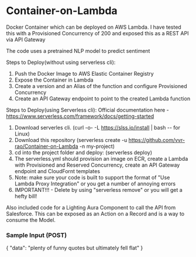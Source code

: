 # Container-on-Lambda

Docker Container which can be deployed on AWS Lambda. I have tested this with a Provisioned Concurrency of 200 and exposed this as a REST API via API Gateway

The code uses a pretrained NLP model to predict sentiment

Steps to Deploy(without using serverless cli):
1) Push the Docker Image to AWS Elastic Container Registry
2) Expose the Container in Lambda
3) Create a version and an Alias of the function and configure Provisioned Concurrency
4) Create an API Gateway endpoint to point to the created Lambda function

Steps to Deploy(using Serverless cli):
Official documentation here - https://www.serverless.com/framework/docs/getting-started
1) Download serverles cli. (curl -o- -L https://slss.io/install | bash  --  for Linux)
2) Download this repository (serverless create -u https://github.com/vvr-rao/Container-on-Lambda -n my-project)
3) cd into the project folder and deploy: (serverless deploy)
4) The serverless.yml should provision an image on ECR, create a Lambda with Provisioned and Reserved Concurrency, create an API Gateway endpoint and CloudFornt templates
5) Note: make sure your code is built to support the format of "Use Lambda Proxy Integration" or you get a number of annoying errors
6) IMPORTANT!!! - Delete by using "serverless remove" or you will get a hefty bill!
      

Also included code for a Lighting Aura Component to call the API from Salesforce. This can be exposed as an Action on a Record and is a way to consume the Model.

### Sample Input (POST)
{
  "data": "plenty of funny quotes but ultimately fell flat"
}





